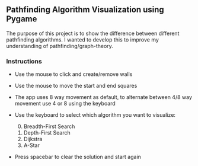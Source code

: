 ## Pathfinding Algorithm Visualization using Pygame

The purpose of this project is to show the difference between different pathfinding algorithms. I wanted to develop this to improve my understanding of pathfinding/graph-theory.

### Instructions
* Use the mouse to click and create/remove walls
* Use the mouse to move the start and end squares
* The app uses 8 way movement as default, to alternate between 4/8 way movement use 4 or 8 using the keyboard
* Use the keyboard to select which algorithm you want to visualize:

	0. Breadth-First Search
	1. Depth-First Search
	2. Dijkstra
	3. A-Star
* Press spacebar to clear the solution and start again